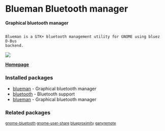 # Blueman Bluetooth manager

__Graphical bluetooth manager__

```

Blueman is a GTK+ bluetooth management utility for GNOME using bluez D-Bus
backend.

```

[![](https://screenshots.debian.net/thumbnail/blueman/)](https://screenshots.debian.net/screenshot/blueman/)



**[Homepage](https://github.com/blueman-project/blueman)**

### Installed packages

* [blueman](https://packages.debian.org/stretch/blueman) - Graphical bluetooth manager
* [bluetooth](https://packages.debian.org/stretch/bluetooth) - Bluetooth support
* [blueman](https://packages.debian.org/stretch/blueman) - Graphical bluetooth manager

### Related packages

<sub> [gnome-bluetooth](https://packages.debian.org/stretch/gnome-bluetooth) [gnome-user-share](https://packages.debian.org/stretch/gnome-user-share) [blueproximity](https://packages.debian.org/stretch/blueproximity) [ganyremote](https://packages.debian.org/stretch/ganyremote)  </sub>
